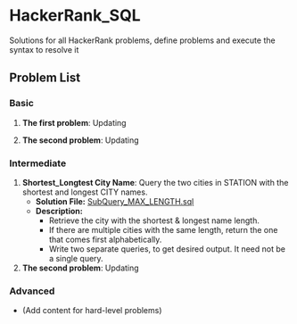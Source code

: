 # HackerRank_SQL
Solutions for all HackerRank problems, define problems and execute the syntax to resolve it

## Problem List

### Basic
1. **The first problem**: Updating
    
2. **The second problem**: Updating

### Intermediate
1. **Shortest_Longtest City Name**: Query the two cities in STATION with the shortest and longest CITY names.
   - **Solution File:** [SubQuery_MAX_LENGTH.sql](SQL/Intermediate/SubQuery_MAX_LENGTH.sql)
   - **Description:**
     - Retrieve the city with the shortest & longest name length.
     - If there are multiple cities with the same length, return the one that comes first alphabetically.
     - Write two separate queries, to get desired output. It need not be a single query.
2. **The second problem**: Updating

### Advanced
- (Add content for hard-level problems)

